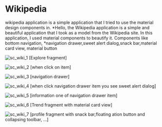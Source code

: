 # Wikipedia
wikipedia application is a simple application that I tried to use the material design components in.
*Hello, the Wikipedia application is a simple and beautiful application that I took as a model from the Wikipedia site. In this application, I used material components to beautify it. Components like bottom navigation,
*navigation drawer,sweet alert dialog,snack bar,material card view, material button

![sc_wiki_1](https://github.com/ElliotMigh/Wikipedia/assets/87560931/bf5ee0ec-d888-4150-8f9d-b15c1089b857)
[Explore fragment]

![sc_wiki_2](https://github.com/ElliotMigh/Wikipedia/assets/87560931/f66d52a5-d6a0-44e2-8246-8d29f4805d39)
[when click on item]


![sc_wiki_3](https://github.com/ElliotMigh/Wikipedia/assets/87560931/38682b15-ee3f-41f5-9ecc-478d35491b00)
[navigation drawer]


![sc_wiki_4](https://github.com/ElliotMigh/Wikipedia/assets/87560931/45ea0e62-306b-4527-b9cd-60964e6ccd5b)
[when click navigation drawer item you see sweet alert dialog]


![sc_wiki_5](https://github.com/ElliotMigh/Wikipedia/assets/87560931/1d80a589-3aa4-4d44-803b-b5a7f19d7b46)
[information one of navigation drawer item]


![sc_wiki_6](https://github.com/ElliotMigh/Wikipedia/assets/87560931/255e78b4-72f7-401a-a09e-bdf1c634b0a2)
[Trend fragment with material card view]


![sc_wiki_7](https://github.com/ElliotMigh/Wikipedia/assets/87560931/c17ac841-a0bc-4725-9dcb-4a6e941a87a0)
[profile fragment with snack bar,floating ation button and collapsing toolbar, ...]





